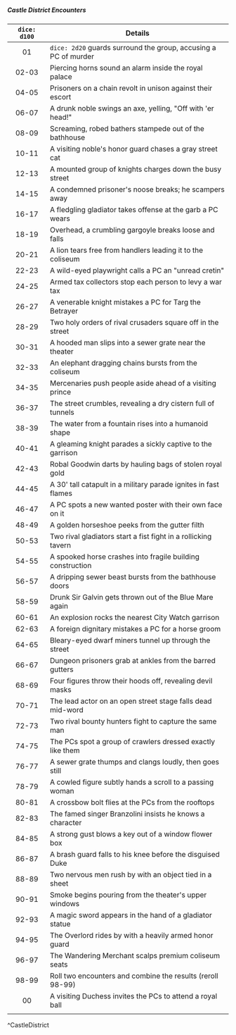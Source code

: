 ##### Castle District Encounters
| `dice: d100` | **Details**                                                     |
|:------------:| --------------------------------------------------------------- |
|      01      | `dice: 2d20` guards surround the group, accusing a PC of murder |
|    02-03     | Piercing horns sound an alarm inside the royal palace           |
|    04-05     | Prisoners on a chain revolt in unison against their escort      |
|    06-07     | A drunk noble swings an axe, yelling, "Off with 'er head!"      |
|    08-09     | Screaming, robed bathers stampede out of the bathhouse          |
|    10-11     | A visiting noble's honor guard chases a gray street cat         |
|    12-13     | A mounted group of knights charges down the busy street         |
|    14-15     | A condemned prisoner's noose breaks; he scampers away           |
|    16-17     | A fledgling gladiator takes offense at the garb a PC wears      |
|    18-19     | Overhead, a crumbling gargoyle breaks loose and falls           |
|    20-21     | A lion tears free from handlers leading it to the coliseum      |
|    22-23     | A wild-eyed playwright calls a PC an "unread cretin"            |
|    24-25     | Armed tax collectors stop each person to levy a war tax         |
|    26-27     | A venerable knight mistakes a PC for Targ the Betrayer          |
|    28-29     | Two holy orders of rival crusaders square off in the street     |
|    30-31     | A hooded man slips into a sewer grate near the theater          |
|    32-33     | An elephant dragging chains bursts from the coliseum            |
|    34-35     | Mercenaries push people aside ahead of a visiting prince        |
|    36-37     | The street crumbles, revealing a dry cistern full of tunnels    |
|    38-39     | The water from a fountain rises into a humanoid shape           |
|    40-41     | A gleaming knight parades a sickly captive to the garrison      |
|    42-43     | Robal Goodwin darts by hauling bags of stolen royal gold        |
|    44-45     | A 30' tall catapult in a military parade ignites in fast flames |
|    46-47     | A PC spots a new wanted poster with their own face on it        |
|    48-49     | A golden horseshoe peeks from the gutter filth                  |
|    50-53     | Two rival gladiators start a fist fight in a rollicking tavern  |
|    54-55     | A spooked horse crashes into fragile building construction      |
|    56-57     | A dripping sewer beast bursts from the bathhouse doors          |
|    58-59     | Drunk Sir Galvin gets thrown out of the Blue Mare again         |
|    60-61     | An explosion rocks the nearest City Watch garrison              |
|    62-63     | A foreign dignitary mistakes a PC for a horse groom             |
|    64-65     | Bleary-eyed dwarf miners tunnel up through the street           |
|    66-67     | Dungeon prisoners grab at ankles from the barred gutters        |
|    68-69     | Four figures throw their hoods off, revealing devil masks       |
|    70-71     | The lead actor on an open street stage falls dead mid-word      |
|    72-73     | Two rival bounty hunters fight to capture the same man          |
|    74-75     | The PCs spot a group of crawlers dressed exactly like them      |
|    76-77     | A sewer grate thumps and clangs loudly, then goes still         |
|    78-79     | A cowled figure subtly hands a scroll to a passing woman        |
|    80-81     | A crossbow bolt flies at the PCs from the rooftops              |
|    82-83     | The famed singer Branzolini insists he knows a character        |
|    84-85     | A strong gust blows a key out of a window flower box            |
|    86-87     | A brash guard falls to his knee before the disguised Duke       |
|    88-89     | Two nervous men rush by with an object tied in a sheet          |
|    90-91     | Smoke begins pouring from the theater's upper windows           |
|    92-93     | A magic sword appears in the hand of a gladiator statue         |
|    94-95     | The Overlord rides by with a heavily armed honor guard          |
|    96-97     | The Wandering Merchant scalps premium coliseum seats            |
|    98-99     | Roll two encounters and combine the results (reroll 98-99)      |
|      00      | A visiting Duchess invites the PCs to attend a royal ball       |
|              |                                                                 |
^CastleDistrict